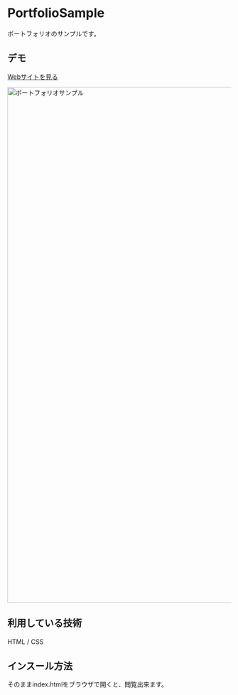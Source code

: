 PortfolioSample
====

ポートフォリオのサンプルです。

## デモ
[Webサイトを見る](https://tech-is-jp-portfoliosample.herokuapp.com/)

<img width="1161" alt="ポートフォリオサンプル" src="https://user-images.githubusercontent.com/76588433/121656847-de86f580-cada-11eb-8af5-c5ce52c46e37.png">


## 利用している技術
HTML / CSS　


## インスール方法
そのままindex.htmlをブラウザで開くと、閲覧出来ます。
